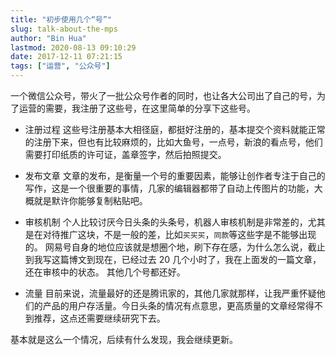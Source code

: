 ```yaml
---
title: "初步使用几个“号”"
slug: talk-about-the-mps
author: "Bin Hua"
lastmod: 2020-08-13 09:10:29
date: 2017-12-11 07:21:15
tags: ["运营", "公众号"]
---
```


一个微信公众号，带火了一批公众号作者的同时，也让各大公司出了自己的号，为了运营的需要，我注册了这些号，在这里简单的分享下这些号。

- 注册过程 这些号注册基本大相径庭，都挺好注册的，基本提交个资料就能正常的注册下来，但也有比较麻烦的，比如大鱼号，一点号，新浪的看点号，他们需要打印纸质的许可证，盖章签字，然后拍照提交。 

- 发布文章 文章的发布，是衡量一个号的重要因素，能够让创作者专注于自己的写作，这是一个很重要的事情，几家的编辑器都带了自动上传图片的功能，大概就是默许你能够复制粘贴吧。 

- 审核机制 个人比较讨厌今日头条的头条号，机器人审核机制是非常差的，尤其是在对待推广这块，不是一般的差，比如`买买买`，`同款`等这些字是不能够出现的。 网易号自身的地位应该就是想圈个地，刷下存在感，为什么怎么说，截止到我写这篇博文到现在，已经过去 20 几个小时了，我在上面发的一篇文章，还在审核中的状态。 其他几个号都还好。 

- 流量 目前来说，流量最好的还是腾讯家的，其他几家就那样，让我严重怀疑他们的产品的用户存活量。今日头条的情况有点意思，更高质量的文章经常得不到推荐，这点还需要继续研究下去。 

基本就是这么一个情况，后续有什么发现，我会继续更新。